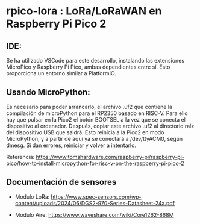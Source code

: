 # rpico-lora : LoRa/LoRaWAN en Raspberry Pi Pico 2

## IDE:
Se ha utilizado VSCode para este desarrollo, instalando las extensiones MicroPico y Raspberry Pi Pico, ambas dependientes entre sí. Esto proporciona un entorno similar a PlatformIO.

## Usando MicroPython:
Es necesario para poder arrancarlo, el archivo .uf2 que contiene la compilación de microPython para el RP2350 basado en RISC-V. Para ello hay que pulsar en la Pico2 el botón BOOTSEL a la vez que se conecta el dispositivo al ordenador. Después, copiar este archivo .uf2 al directorio raíz del dispositivo USB que saldrá. Esto reinicia a la Pico2 en modo MicroPython, y a partir de aquí ya se conectará a /dev/ttyACM0, según dmesg. Si dan errores, reiniciar y volver a intentarlo.

Referencia: https://www.tomshardware.com/raspberry-pi/raspberry-pi-pico/how-to-install-micropython-for-risc-v-on-the-raspberry-pi-pico-2

## Documentación de sensores

- Modulo LoRa: https://www.spec-sensors.com/wp-content/uploads/2024/06/DGS2-970-Series-Datasheet-24a.pdf

- Modulo Aire: https://www.waveshare.com/wiki/Core1262-868M
